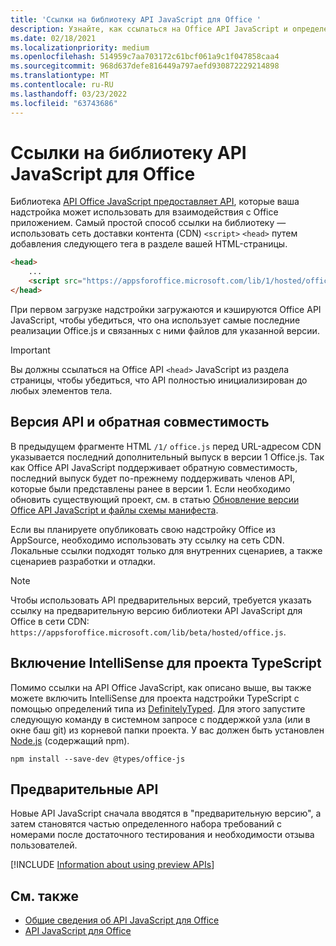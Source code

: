 ```yaml
---
title: 'Ссылки на библиотеку API JavaScript для Office '
description: Узнайте, как ссылаться на Office API JavaScript и определения типов в надстройки.
ms.date: 02/18/2021
ms.localizationpriority: medium
ms.openlocfilehash: 514959c7aa703172c61bcf061a9c1f047858caa4
ms.sourcegitcommit: 968d637defe816449a797aefd930872229214898
ms.translationtype: MT
ms.contentlocale: ru-RU
ms.lasthandoff: 03/23/2022
ms.locfileid: "63743686"
---
```

# <a name="referencing-the-office-javascript-api-library"></a>Ссылки на библиотеку API JavaScript для Office 

Библиотека [API Office JavaScript предоставляет API](../reference/javascript-api-for-office.md), которые ваша надстройка может использовать для взаимодействия с Office приложением. Самый простой способ ссылки на библиотеку — использовать сеть доставки контента (CDN) `<script>` `<head>` путем добавления следующего тега в разделе вашей HTML-страницы.

```html
<head>
    ...
    <script src="https://appsforoffice.microsoft.com/lib/1/hosted/office.js" type="text/javascript"></script>
</head>
```

При первом загрузке надстройки загружаются и кэшируются Office API JavaScript, чтобы убедиться, что она использует самые последние реализации Office.js и связанных с ними файлов для указанной версии.

> [!IMPORTANT]
> Вы должны ссылаться на Office API `<head>` JavaScript из раздела страницы, чтобы убедиться, что API полностью инициализирован до любых элементов тела.

## <a name="api-versioning-and-backward-compatibility"></a>Версия API и обратная совместимость

В предыдущем фрагменте HTML `/1/` `office.js` перед URL-адресом CDN указывается последний дополнительный выпуск в версии 1 Office.js. Так как Office API JavaScript поддерживает обратную совместимость, последний выпуск будет по-прежнему поддерживать членов API, которые были представлены ранее в версии 1. Если необходимо обновить существующий проект, см. в статью [Обновление версии Office API JavaScript и файлы схемы манифеста](update-your-javascript-api-for-office-and-manifest-schema-version.md). 

Если вы планируете опубликовать свою надстройку Office из AppSource, необходимо использовать эту ссылку на сеть CDN. Локальные ссылки подходят только для внутренних сценариев, а также сценариев разработки и отладки.

> [!NOTE]
> Чтобы использовать API предварительных версий, требуется указать ссылку на предварительную версию библиотеки API JavaScript для Office в сети CDN: `https://appsforoffice.microsoft.com/lib/beta/hosted/office.js`.

## <a name="enabling-intellisense-for-a-typescript-project"></a>Включение IntelliSense для проекта TypeScript

Помимо ссылки на API Office JavaScript, как описано выше, вы также можете включить IntelliSense для проекта надстройки TypeScript с помощью определений типа из [DefinitelyTyped](https://github.com/DefinitelyTyped/DefinitelyTyped/tree/master/types/office-js). Для этого запустите следующую команду в системном запросе с поддержкой узла (или в окне баш git) из корневой папки проекта. У вас должен быть установлен [Node.js](https://nodejs.org) (содержащий npm).

```command&nbsp;line
npm install --save-dev @types/office-js
```

## <a name="preview-apis"></a>Предварительные API

Новые API JavaScript сначала вводятся в "предварительную версию", а затем становятся частью определенного набора требований с номерами после достаточного тестирования и необходимости отзыва пользователей.

[!INCLUDE [Information about using preview APIs](../includes/using-preview-apis-host.md)]

## <a name="see-also"></a>См. также

- [Общие сведения об API JavaScript для Office](understanding-the-javascript-api-for-office.md)
- [API JavaScript для Office](../reference/javascript-api-for-office.md)
